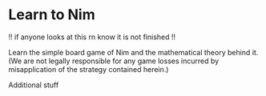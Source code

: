 # Learn to Nim

!! if anyone looks at this rn know it is not finished !!

Learn the simple board game of Nim and the mathematical theory behind it. (We are not legally responsible for any game losses incurred by misapplication of the strategy contained herein.)

Additional stuff
